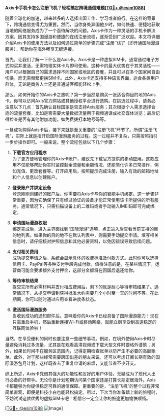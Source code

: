 **Axis卡手机卡怎么注册飞机？轻松搞定跨境通信难题[[TG💪+ @esim1088](https://t.me/s/esim1088)]**

随着全球化的加速，越来越多的人选择出国工作、学习或者旅行。在这样的背景下，跨境通信变得尤为重要。然而，当你身处异国他乡时，如何快速、便捷地获取当地的网络服务成为了一个亟待解决的问题。Axis卡作为一种灵活的手机卡解决方案，因其支持多国漫游和便捷的在线注册流程，逐渐受到广泛欢迎。本文将详细介绍Axis卡的使用方法以及如何通过简单的步骤完成“注册飞机”（即开通国际漫游服务），帮助你在海外畅享无缝连接。

首先，让我们了解一下什么是Axis卡。Axis卡是一种虚拟SIM卡，通常通过电子方式购买并激活，无需物理实体卡片即可使用。这种卡的最大优势在于其灵活性——用户可以根据自己的需求选择不同国家或地区的套餐，并且可以在多个国家间自由切换，而无需频繁更换SIM卡。此外，Axis卡还支持多种语言界面，适合各类用户群体，无论是商务人士还是普通游客都能轻松上手。

那么，如何开始你的Axis卡之旅呢？第一步当然是购买一张适合你目的地的Axis卡。你可以访问Axis官方网站或其他授权平台进行选购。在挑选过程中，请务必注意以下几点：首先确认目标国家是否支持Axis服务；其次根据个人需求选择合适的流量套餐，比如是否需要大量数据流量用于视频通话或社交媒体浏览；最后记得检查是否有其他附加功能，如免费拨打本地号码等。

一旦成功购得Axis卡后，接下来就是至关重要的“注册飞机”环节了。所谓“注册飞机”，实际上就是指开启国际漫游服务的过程。这一过程并不复杂，只需按照指引一步步操作即可。一般来说，整个流程包括以下几个步骤：

1. **下载官方应用程序**  
   为了更方便地管理你的Axis卡账户，建议先下载官方提供的移动应用。这款应用不仅能够帮助你实时监控剩余流量和余额情况，还能简化许多日常操作，例如充值、更改套餐等。打开应用后，按照提示完成注册，输入有效的邮箱地址和个人信息以创建账户。

2. **登录账户并绑定设备**  
   登录刚刚创建好的账户后，你需要将Axis卡与你的智能手机绑定。这一步骤非常重要，因为它确保了只有经过验证的设备才能正常使用该卡所提供的所有服务。通常情况下，只需扫描设备上的二维码或者手动输入IMEI码即可完成绑定。

3. **申请国际漫游权限**  
   绑定完成后，进入主界面找到“国际漫游”选项，点击进入后查看当前支持的目的地列表。如果你的目的地不在默认列表中，则需要手动提交申请。填写相关信息时，请仔细核对护照信息和其他必要资料，以免因错误导致后续问题。

4. **支付相关费用**  
   成功提交申请之后，系统会显示具体的收费标准及付款方式。此时你可以选择信用卡、PayPal等多种支付手段完成付款。值得注意的是，在某些情况下，运营商可能会要求额外支付押金，这部分金额将在回国后退还给你。

5. **等待审核结果**  
   提交完所有必需材料并支付相应费用后，剩下的就是耐心等待审核结果了。通常情况下，从提交申请到获得批准大约需要几个小时至一天的时间不等。在此期间，你可以随时通过应用查看进度条状态。

6. **激活国际漫游服务**  
   当收到成功的通知邮件后，意味着你的Axis卡已经具备了国际漫游能力！现在只需重启手机，然后重新连接Wi-Fi或移动网络，就能立刻享受到高速稳定的互联网体验啦！

当然，在享受便利的同时也要注意一些细节事项。例如，在境外使用Axis卡时尽量避免消耗过多流量，尤其是在观看高清视频或下载大型文件时要格外谨慎；另外，如果长时间不在服务区范围内，记得定期检查账单以防产生不必要的高额账单。此外，对于那些经常需要跨国出差的朋友来说，还可以考虑订阅长期有效的国际漫游包月计划，这样既省去了重复申请的麻烦，又能节省不少开支。

综上所述，Axis卡凭借其强大的功能性和友好的用户体验，无疑成为了现代人出行必备的好帮手。无论你是计划短期访问某个国家还是打算长期定居海外，Axis卡都能够为你提供稳定可靠的通信保障。更重要的是，“注册飞机”的整个过程非常简单直观，即便是科技小白也能轻松搞定。所以，下次当你准备踏上新的旅程时，不妨试试这款优秀的虚拟SIM卡吧！相信它一定会让你的旅途更加愉快顺畅。

[[TG💪+ @esim1088](https://t.me/s/esim1088) ![Image](https://i.postimg.cc/4NQfJmqS/Snipaste-2025-05-13-00-14-12.png)]